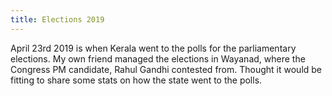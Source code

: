 ```yaml
---
title: Elections 2019
---
```


April 23rd 2019 is when Kerala went to the polls for the parliamentary elections.  My own friend managed the elections in Wayanad, where the Congress PM candidate, Rahul Gandhi contested from.  Thought it would be fitting to share some stats on how the state went to the polls.